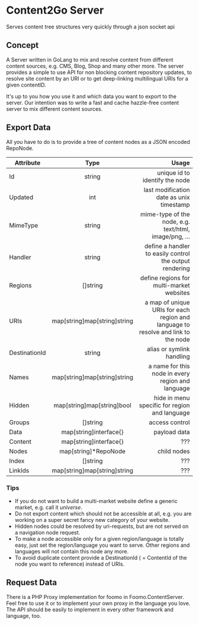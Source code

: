 Content2Go Server
===========

Serves content tree structures very quickly through a json socket api

## Concept

A Server written in GoLang to mix and resolve content from different content sources, e.g. CMS, Blog, Shop and many other more. The server provides a simple to use API for non blocking content repository updates, to resolve site content by an URI or to get deep-linking multilingual URIs for a given contentID.

It's up to you how you use it and which data you want to export to the server. Our intention was to write a fast and cache hazzle-free content server to mix different content sources.

## Export Data

All you have to do is to provide a tree of content nodes as a JSON encoded RepoNode.

| Attribute | Type | Usage |
| ------------- |:-------------:| -----:|
| Id | string | unique id to identify the node |
| Updated | int | last modification date as unix timestamp |
| MimeType | string | mime-type of the node, e.g. text/html, image/png, ... |
| Handler | string | define a handler to easily control the output rendering |
| Regions | []string | define regions for multi-market websites |
| URIs | map[string]map[string]string | a map of unique URIs for each region and language to resolve and link to the node |
| DestinationId | string | alias or symlink handling |
| Names | map[string]map[string]string | a name for this node in every region and language |
| Hidden | map[string]map[string]bool | hide in menu specific for region and language |
| Groups | []string | access control |
| Data | map[string]interface{} | payload data |
| Content | map[string]interface{} | ??? |
| Nodes | map[string]*RepoNode | child nodes |
| Index | []string | ??? |
| LinkIds | map[string]map[string]string | ??? |

### Tips

* If you do not want to build a multi-market website define a generic market, e.g. call it _universe_.
* Do not export content which should not be accessible at all, e.g. you are working on a super secret fancy new category of your website.
* Hidden nodes could be resolved by uri-requests, but are not served on a navigation node request.
* To make a node accessible only for a given region/language is totally easy, just set the region/language you want to serve. Other regions and languages will not contain this node any more.
* To avoid duplicate content provide a DestinationId ( = ContentId of the node you want to reference) instead of URIs.

## Request Data

There is a PHP Proxy implementation for foomo in Foomo.ContentServer. Feel free to use it or to implement your own proxy in the language you love. The API should be easily to implement in every other framework and language, too.

